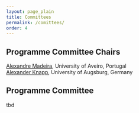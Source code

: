 ```yaml
---
layout: page_plain
title: Committees
permalink: /comittees/
order: 4
---
```

## Programme Committee Chairs
[Alexandre Madeira](https://sweet.ua.pt/madeira/), University of Aveiro, Portugal  
[Alexander Knapp](https://www.uni-augsburg.de/en/fakultaet/fai/informatik/prof/swtsse/staff/), University of Augsburg, Germany

## Programme Committee

tbd

<!-- [Mario Bravetti](https://www.unibo.it/sitoweb/mario.bravetti/en), University of Bologna  
[Julien Brunel](https://www.onera.fr/en/staff/julien-brunel), ONERA  
[Radu Calinescu](https://www-users.york.ac.uk/~rcc516/), University of York  
[Taolue Chen](https://chentaolue.github.io/), Birkbeck, University of London  
[Rance Cleaveland](https://www.cs.umd.edu/~rance/), University of Maryland  
[Loek Cleophas](https://loekcleophas.github.io/), TU Eindhoven and Stellenbosch University  
[Alcino Cunha](https://alcinocunha.github.io/), University of Minho  
[Carla Ferreira](http://ctp.di.fct.unl.pt/~cf/), Universidade NOVA de Lisboa (co-chair)  
[Adrian Francalanza](https://staff.um.edu.mt/afra1/), University of Malta  
[Hubert Garavel](https://convecs.inria.fr/people/Hubert.Garavel/), INRIA  
[Silvia Ghilezan](http://imft.ftn.uns.ac.rs/silvia/Main), University of Novi Sad, Mathematical Institute SASA  
[Mario Gleirscher](https://www.gleirscher.at/mg/), University of Bremen  
[Christian Johansen](https://christian.johansenresearch.info/), Norwegian University of Science and Technology  
[Daniela Kaufmann](https://danielakaufmann.at/), TU Wien  
[Zhiming Liu](http://computer.swu.edu.cn/zhimingliu), Southwest University  
[Burcu Kulahcioglu Ozkan](https://burcuku.github.io/home/), Delft University of Technology  
[Marjan Mernik](https://lpm.feri.um.si/en/members/mernik/), University of Maribor  
[Charles Morisset](https://morisset.gitlab.io/mysite/), Newcastle University  
[Stephan Merz](https://members.loria.fr/Stephan.Merz/), Inria Nancy  
[Rocco De Nicola](https://sysma.imtlucca.it/pages/rocco-denicola/), IMT - School for Advanced Studies Lucca  
[Peter Ölveczky](https://olveczky.se/), University of Oslo  
[Jovanka Pantovic](https://sites.google.com/view/jovanka-pantovic/), University of Novi Sad, Faculty of Technical Sciences  
[Gwen Salaün](https://convecs.inria.fr/people/Gwen.Salaun/), Université Grenoble Alpes  
[Augusto Sampaio](https://www.cin.ufpe.br/~acas/), Federal university of Pernambuco  
[Marjan Sirjani](https://marjansirjani.github.io/Marjan-Sirjani/), Malardalen University  
[Ana Sokolova](https://www.cs.uni-salzburg.at/~anas/), University of Salzburg  
[Pierre-Yves Schobbens](https://directory.unamur.be/staff/pyschobb), University of Namur  
[Bernardo Toninho](http://ctp.di.fct.unl.pt/~btoninho/), Universidade Nova de Lisboa and NOVA-LINCS  
[Rolando Trujillo](https://rolandotr.bitbucket.io/), Universitat Rovira i Virgili (URV)  
[Tim Willemse](https://www.win.tue.nl/~timw/), Eindhoven University of Technology (co-chair)  
 -->

<!--
## Artefact Evaluation Committee Chairs
[Mário Pereira](https://mariojppereira.github.io/), NOVA University of Lisbon, Portugal  
[Flip van Spaendonck](https://research.tue.nl/nl/persons/flip-van-spaendonck), Eindhoven University of Technology, The Netherlands

## Artefact Evaluation Committee
[Guillaume Bertholon](https://www.eleves.ens.fr/home/gbertholon/), Université de Strasbourg, France  
[Jan Haltermann](https://uol.de/informatik/formale-methoden/team/jan-haltermann), University of Oldenburg, Germany  
[Manish Goyal](https://manishgcs.github.io/), The University of North Carolina at Chapel Hill, United States  
[Daniel Pelsmaker](https://www.tudelft.nl/ewi/over-de-faculteit/afdelingen/software-technology/computer-science-engineering-teaching-team/people/daniel-pelsmaeker), Delft University of Technology, The Netherlands  
[Maya Setyautami](https://www.researchgate.net/profile/Maya-Setyautami), Fakultas Ilmu Komputer Universitas Indonesia, Indonesia  
[Mohammad Rezaalipout](https://usi.to/469), Università della Svizzera Italiana, Switzerland  
Tiago Soares, NOVA School of Science and Technology, Portugal

## Organising Committee
[Jeroen Keiren](http://jeroenkeiren.nl/), Eindhoven University of Technology, The Netherlands  
[Thomas Neele](https://tneele.com/), Eindhoven University of Technology, The Netherlands

## Steering Committee
[Radu Calinescu](https://www-users.cs.york.ac.uk/~raduc/), University of York, UK  
[Antonio Cerone](https://nu.edu.kz/faculty/antonio-cerone), Nazarbayev University, Kazakhstan  
[Rocco De Nicola](https://www.imtlucca.it/it/rocco.denicola), IMT - School for Advanced Studies Lucca, Italy  
[Gwen Salaün](http://convecs.inria.fr/people/Gwen.Salaun/), University of Grenoble Alpes, France  
[Marjan Sirjani](http://www.ru.is/faculty/marjan/), Malardalen University, Sweden  
[Bernd-Holger Schlingloff](https://www.fokus.fraunhofer.de/usr/de_schlingloff), Fraunhofer FOKUS and Humboldt University of Berlin, Germany  
[Ming Chai](https://faculty.bjtu.edu.cn/trans/8937.html), Beijing Jiaotong University, China

## Website
[Thomas Neele](https://tneele.com/), Eindhoven University of Technology, The Netherlands
 -->

<!--  Edit the content of this page [here](https://github.com/sefm-conference/2024/blob/main/_pages/committees.md).
{: .editNote} -->